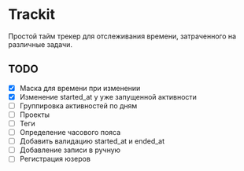 # Trackit

Простой тайм трекер для отслеживания времени, затраченного на различные задачи.


## TODO

- [x] Маска для времени при изменении
- [x] Изменение started_at у уже запущенной активности
- [ ] Группировка активностей по дням
- [ ] Проекты
- [ ] Теги
- [ ] Определение часового пояса
- [ ] Добавить валидацию started_at и ended_at
- [ ] Добавление записи в ручную
- [ ] Регистрация юзеров
